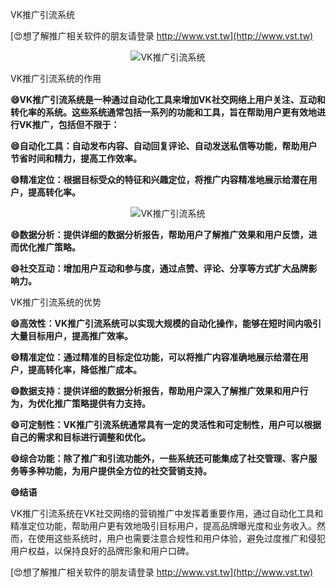 VK推广引流系统

[😍想了解推广相关软件的朋友请登录 http://www.vst.tw](http://www.vst.tw)

 <center><img src="https://vst.tw/MP4/tuiguang/png/3.png" alt="VK推广引流系统"></center>

VK推广引流系统的作用

**😄VK推广引流系统是一种通过自动化工具来增加VK社交网络上用户关注、互动和转化率的系统。这些系统通常包括一系列的功能和工具，旨在帮助用户更有效地进行VK推广，包括但不限于：**

**😄自动化工具：自动发布内容、自动回复评论、自动发送私信等功能，帮助用户节省时间和精力，提高工作效率。**

**😄精准定位：根据目标受众的特征和兴趣定位，将推广内容精准地展示给潜在用户，提高转化率。**

 <center><img src="https://vst.tw/MP4/tuiguang/png/8.png" alt="VK推广引流系统"></center>

**😄数据分析：提供详细的数据分析报告，帮助用户了解推广效果和用户反馈，进而优化推广策略。**

**😄社交互动：增加用户互动和参与度，通过点赞、评论、分享等方式扩大品牌影响力。**

VK推广引流系统的优势

**😄高效性：VK推广引流系统可以实现大规模的自动化操作，能够在短时间内吸引大量目标用户，提高推广效率。**

**😄精准定位：通过精准的目标定位功能，可以将推广内容准确地展示给潜在用户，提高转化率，降低推广成本。**

**😄数据支持：提供详细的数据分析报告，帮助用户深入了解推广效果和用户行为，为优化推广策略提供有力支持。**

**😄可定制性：VK推广引流系统通常具有一定的灵活性和可定制性，用户可以根据自己的需求和目标进行调整和优化。**

**😄综合功能：除了推广和引流功能外，一些系统还可能集成了社交管理、客户服务等多种功能，为用户提供全方位的社交营销支持。**

**😄结语**

VK推广引流系统在VK社交网络的营销推广中发挥着重要作用，通过自动化工具和精准定位功能，帮助用户更有效地吸引目标用户，提高品牌曝光度和业务收入。然而，在使用这些系统时，用户也需要注意合规性和用户体验，避免过度推广和侵犯用户权益，以保持良好的品牌形象和用户口碑。

[😍想了解推广相关软件的朋友请登录 http://www.vst.tw](http://www.vst.tw)



